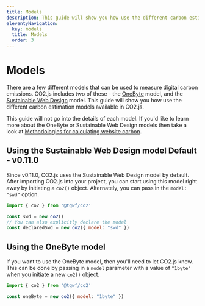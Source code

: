 ```yaml
---
title: Models
description: This guide will show you how use the different carbon estimation models available in CO2.js.
eleventyNavigation:
  key: models
  title: Models
  order: 3
---
```


# Models

There are a few different models that can be used to measure digital carbon emissions. CO2.js includes two of these - the [OneByte][soberDigital] model, and the [Sustainable Web Design][swd] model.  This guide will show you how use the different carbon estimation models available in CO2.js.

This guide will not go into the details of each model. If you'd like to learn more about the OneByte or Sustainable Web Design models then take a look at [Methodologies for calculating website carbon](/co2js/explainer/methodologies-for-calculating-website-carbon/).

## Using the Sustainable Web Design model <span class="badge align-middle badge-secondary badge-lg">Default - v0.11.0</span>

Since v0.11.0, CO2.js uses the Sustainable Web Design model by default. After importing CO2.js into your project, you can start using this model right away by initiating a `co2()` object. Alternately, you can pass in the `model: "swd"` option.

```js
import { co2 } from '@tgwf/co2'

const swd = new co2()
// You can also explicitly declare the model
const declaredSwd = new co2({ model: "swd" })
```

## Using the OneByte model

If you want to use the OneByte model, then you'll need to let CO2.js know. This can be done by passing in a `model` parameter with a value of `"1byte"` when you initiate a new `co2()` object.

```js
import { co2 } from '@tgwf/co2'

const oneByte = new co2({ model: "1byte" })
```

[soberDigital]: https://theshiftproject.org/en/lean-ict-2/
[swd]: https://sustainablewebdesign.org/calculating-digital-emissions
